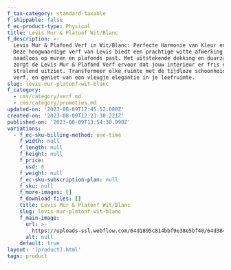 ```yaml
---
f_tax-category: standard-taxable
f_shippable: false
f_ec-product-type: Physical
title: Levis Mur & Platonf Wit/Blanc
f_description: >-
  Levis Mur & Plafond Verf in Wit/Blanc: Perfecte Harmonie van Kleur en Dekking.
  Deze hoogwaardige verf van Levis biedt een prachtige witte afwerking die
  naadloos op muren en plafonds past. Met uitstekende dekking en duurzaamheid
  zorgt de Levis Mur & Plafond Verf ervoor dat jouw interieur er fris en
  stralend uitziet. Transformeer elke ruimte met de tijdloze schoonheid van deze
  verf, en geniet van een vleugje elegantie in je leefruimte.
slug: levis-mur-platonf-wit-blanc
f_category:
  - cms/category/verf.md
  - cms/category/promoties.md
updated-on: '2023-08-09T12:45:52.088Z'
created-on: '2023-08-09T12:23:30.221Z'
published-on: '2023-08-09T13:54:30.990Z'
variations:
  - f_ec-sku-billing-method: one-time
    f_width: null
    f_length: null
    f_height: null
    f_price:
      usd: 0
    f_weight: null
    f_ec-sku-subscription-plan: null
    f_sku: null
    f_more-images: []
    f_download-files: []
    title: Levis Mur & Platonf Wit/Blanc
    slug: levis-mur-platonf-wit-blanc
    f_main-image:
      url: >-
        https://uploads-ssl.webflow.com/64d1895c814bbf9e38e5bf40/64d3844cdbb6db0c3e976037_levis-mur-plafond-blanc-mat-5-litres.jpg
      alt: null
    default: true
layout: '[product].html'
tags: product
---
```



